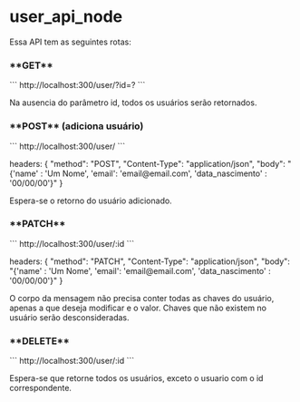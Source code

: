 # user_api_node

<p>Essa API tem as seguintes rotas:</p>

<h3>**GET**</h3>
```
http://localhost:300/user/?id=?
```
<p>Na ausencia do parâmetro id, todos os usuários serão retornados.</p> 

<h3>**POST** (adiciona usuário)</h3>
```
http://localhost:300/user/
```
<p>
headers: {
"method": "POST",
"Content-Type": "application/json",
"body": "{'name' : 'Um Nome', 'email': 'email@email.com', 'data_nascimento' : '00/00/00'}"
}
</p>
<p>Espera-se o retorno do usuário adicionado.</p>

<h3>**PATCH**</h3>
```
http://localhost:300/user/:id
```
<p>
headers: {
"method": "PATCH",
"Content-Type": "application/json",
"body": "{'name' : 'Um Nome', 'email': 'email@email.com', 'data_nascimento' : '00/00/00'}"
}
</p>
<p>O corpo da mensagem não precisa conter todas as chaves do usuário, apenas a que deseja modificar e o valor. Chaves que não existem no usuário serão desconsideradas.</p>

<h3>**DELETE**</h3>
```
http://localhost:300/user/:id
```

<p>Espera-se que retorne todos os usuários, exceto o usuario com o id correspondente.</p>
